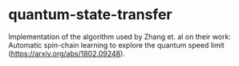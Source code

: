 # quantum-state-transfer
Implementation of the algorithm used by Zhang et. al on their work: Automatic spin-chain learning to explore the quantum speed limit (https://arxiv.org/abs/1802.09248).
